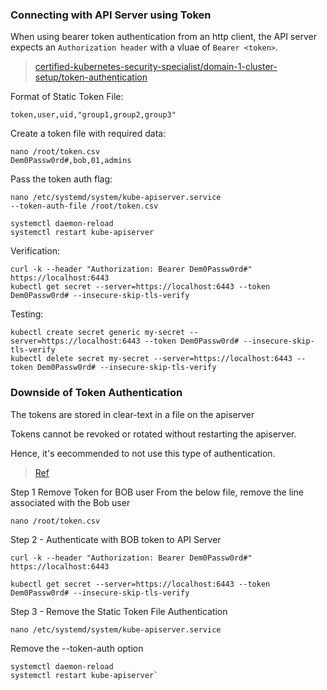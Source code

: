 ### Connecting with API Server using Token

When using bearer token authentication from an http client, the API server expects an `Authorization header` with a vluae of `Bearer <token>`.

> [certified-kubernetes-security-specialist/domain-1-cluster-setup/token-authentication](https://github.com/zealvora/certified-kubernetes-security-specialist/blob/main/domain-1-cluster-setup/token-authentication.md)

Format of Static Token File:

```shell
token,user,uid,"group1,group2,group3"
```

Create a token file with required data:

```shell
nano /root/token.csv
Dem0Passw0rd#,bob,01,admins
```

Pass the token auth flag:

```shell
nano /etc/systemd/system/kube-apiserver.service
--token-auth-file /root/token.csv
```

```shell
systemctl daemon-reload
systemctl restart kube-apiserver
```

Verification:

```shell
curl -k --header "Authorization: Bearer Dem0Passw0rd#" https://localhost:6443
kubectl get secret --server=https://localhost:6443 --token Dem0Passw0rd# --insecure-skip-tls-verify
```

Testing:

```shell
kubectl create secret generic my-secret --server=https://localhost:6443 --token Dem0Passw0rd# --insecure-skip-tls-verify
kubectl delete secret my-secret --server=https://localhost:6443 --token Dem0Passw0rd# --insecure-skip-tls-verify
```

### Downside of Token Authentication

The tokens are stored in clear-text in a file on the apiserver

Tokens cannot be revoked or rotated without restarting the apiserver.

Hence, it's eecommended to not use this type of authentication.

> [Ref](https://github.com/zealvora/certified-kubernetes-security-specialist/blob/main/domain-1-cluster-setup/downside-token-auth.md)

Step 1 Remove Token for BOB user
From the below file, remove the line associated with the Bob user

```shell
nano /root/token.csv
```

Step 2 - Authenticate with BOB token to API Server

```shell
curl -k --header "Authorization: Bearer Dem0Passw0rd#" https://localhost:6443

kubectl get secret --server=https://localhost:6443 --token Dem0Passw0rd# --insecure-skip-tls-verify
```

Step 3 - Remove the Static Token File Authentication

```shell
nano /etc/systemd/system/kube-apiserver.service
```

Remove the --token-auth option

```shell
systemctl daemon-reload
systemctl restart kube-apiserver`
```
